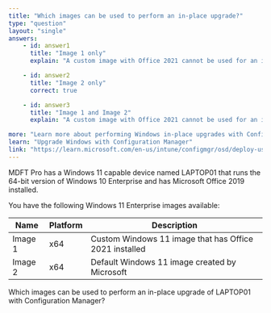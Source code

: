 ```yaml
---
title: "Which images can be used to perform an in-place upgrade?"
type: "question"
layout: "single"
answers:
    - id: answer1
      title: "Image 1 only"
      explain: "A custom image with Office 2021 cannot be used for an in-place upgrade when Office 2019 is already installed."

    - id: answer2
      title: "Image 2 only"
      correct: true

    - id: answer3
      title: "Image 1 and Image 2"
      explain: "A custom image with Office 2021 cannot be used for an in-place upgrade when Office 2019 is already installed."

more: "Learn more about performing Windows in-place upgrades with Configuration Manager"
learn: "Upgrade Windows with Configuration Manager"
link: "https://learn.microsoft.com/en-us/intune/configmgr/osd/deploy-use/upgrade-windows-to-the-latest-version?utm_source=chatgpt.com"
---
```

MDFT Pro has a Windows 11 capable device named LAPTOP01 that runs the 64-bit version of Windows 10 Enterprise and has Microsoft Office 2019 installed.

You have the following Windows 11 Enterprise images available:

| Name     | Platform | Description                                |
|----------|----------|--------------------------------------------|
| Image 1  | x64      | Custom Windows 11 image that has Office 2021 installed |
| Image 2  | x64      | Default Windows 11 image created by Microsoft |

Which images can be used to perform an in-place upgrade of LAPTOP01 with Configuration Manager?

